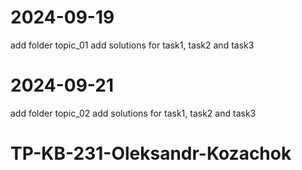 # 2024-09-19
add folder topic_01
add solutions for task1, task2 and task3

# 2024-09-21
add folder topic_02
add solutions for task1, task2 and task3

# TP-KB-231-Oleksandr-Kozachok